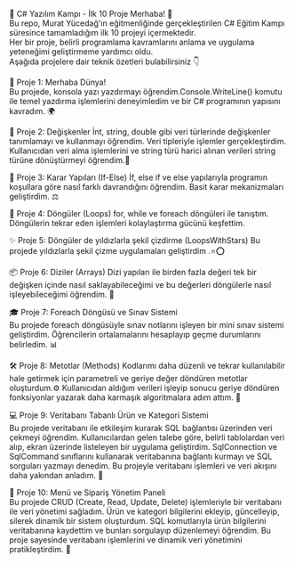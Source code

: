 🚀 C# Yazılım Kampı - İlk 10 Proje
Merhaba! 👋  
Bu repo, Murat Yücedağ'ın eğitmenliğinde gerçekleştirilen C# Eğitim Kampı süresince tamamladığım ilk 10 projeyi içermektedir.  
Her bir proje, belirli programlama kavramlarını anlama ve uygulama yeteneğimi geliştirmeme yardımcı oldu.  
Aşağıda projelere dair teknik özetleri bulabilirsiniz 👇

🌟 Proje 1: Merhaba Dünya!  
Bu projede, konsola yazı yazdırmayı öğrendim.Console.WriteLine() komutu ile temel yazdırma işlemlerini deneyimledim ve bir C# programının yapısını kavradım. 🌍

🧠 Proje 2: Değişkenler 
İnt, string, double gibi veri türlerinde değişkenler tanımlamayı ve kullanmayı öğrendim. Veri tipleriyle işlemler gerçekleştirdim.
Kullanıcıdan veri alma işlemlerini ve string türü harici alınan verileri string türüne dönüştürmeyi öğrendim.🔢

🧭 Proje 3: Karar Yapıları (If-Else) 
 İf, else if ve else yapılarıyla programın koşullara göre nasıl farklı davrandığını öğrendim. Basit karar mekanizmaları geliştirdim. ⚖️

🔁 Proje 4: Döngüler (Loops) 
 for, while ve foreach döngüleri ile tanıştım. Döngülerin tekrar eden işlemleri kolaylaştırma gücünü keşfettim.
 
 ✨ Proje 5: Döngüler de yıldızlarla şekil çizdirme (LoopsWithStars) 
Bu projede yıldızlarla şekil çizme uygulamaları geliştirdim .⭐⭕

📦 Proje 6: Diziler (Arrays) 
Dizi yapıları ile birden fazla değeri tek bir değişken içinde nasıl saklayabileceğimi ve bu değerleri döngülerle nasıl işleyebileceğimi öğrendim. 🧩

🎓 Proje 7: Foreach Döngüsü ve Sınav Sistemi  
Bu projede foreach döngüsüyle sınav notlarını işleyen bir mini sınav sistemi geliştirdim. Öğrencilerin ortalamalarını hesaplayıp geçme durumlarını belirledim. 📊

🛠️ Proje 8: Metotlar (Methods) 
Kodlarımı daha düzenli ve tekrar kullanılabilir hale getirmek için parametreli ve geriye değer döndüren metotlar oluşturdum.⚙️
Kullanıcıdan aldığım verileri işleyip sonucu geriye döndüren fonksiyonlar yazarak daha karmaşık algoritmalara adım attım. 🧮

💻 Proje 9: Veritabanı Tabanlı Ürün ve Kategori Sistemi  
Bu projede veritabanı ile etkileşim kurarak SQL bağlantısı üzerinden veri çekmeyi öğrendim. Kullanıcılardan gelen talebe göre, belirli tablolardan veri alıp, ekran üzerinde listeleyen bir uygulama geliştirdim.
SqlConnection ve SqlCommand sınıflarını kullanarak veritabanına bağlantı kurmayı ve SQL sorguları yazmayı denedim. Bu projeyle veritabanı işlemleri ve veri akışını daha yakından anladım. 🔌

🍔 Proje 10: Menü ve Sipariş Yönetim Paneli  
Bu projede CRUD (Create, Read, Update, Delete) işlemleriyle bir veritabanı ile veri yönetimi sağladım. Ürün ve kategori bilgilerini ekleyip, güncelleyip, silerek dinamik bir sistem oluşturdum.
SQL komutlarıyla ürün bilgilerini veritabanına kaydettim ve bunları sorgulayıp düzenlemeyi öğrendim. Bu proje sayesinde veritabanı işlemlerini ve dinamik veri yönetimini pratikleştirdim. 📑



